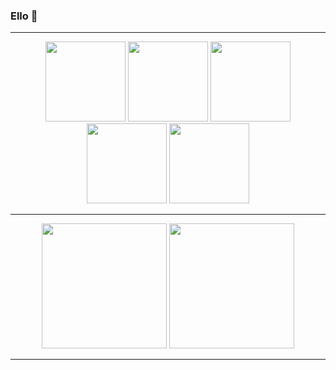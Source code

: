 ### Ello 👋

<hr>
<p align="center" width="100%">
    <img height="128px" src="https://cdn.7tv.app/emote/62b1dba76422f4e240da9b44/4x.webp"></a>
    <img height="128px" src="https://cdn.7tv.app/emote/61e5d5f577175547b425be30/4x.webp"></a>
    <img height="128px" src="https://cdn.7tv.app/emote/619a4ddaeecae7a725bc4a89/4x.webp"></a>
    <img height="128px" src="https://cdn.7tv.app/emote/63aa3c3bfde3704d395c79e3/4x.webp"></a>
    <img height="128px" src="https://cdn.7tv.app/emote/632b37ae61c6bb90cba4acb3/4x.webp"></a>
</p>
<hr>

<div width="100%" align="center">
    <img height="200" src="https://github-readme-stats-wheehwee.vercel.app/api?username=wheehwee&theme=great-gatsby&hide_border=false&include_all_commits=true&count_private=true&show_icons=true" />
      <img height="200" src="https://github-readme-stats-wheehwee.vercel.app/api/top-langs/?username=wheehwee&theme=great-gatsby&hide_border=false&include_all_commits=true&count_private=true&layout=donut&hide_progress=false&hide=html" />
</div>

<hr>


